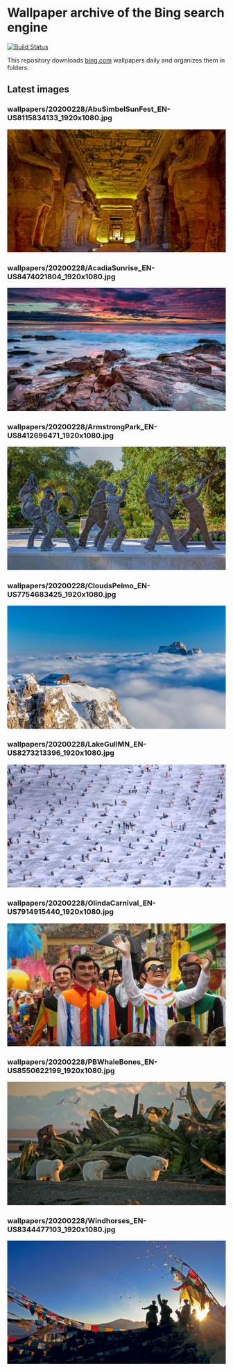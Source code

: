 # Wallpaper archive of the Bing search engine

[![Build Status](https://travis-ci.org/kijart/bing-daily-images-dl.svg?branch=wallpapers)](https://travis-ci.org/kijart/bing-daily-images-dl)

This repository downloads [bing.com](https://www.bing.com) wallpapers daily and organizes them in folders.

## Latest images

<!-- Wallpapers -->

### wallpapers/20200228/AbuSimbelSunFest_EN-US8115834133_1920x1080.jpg

![wallpapers/20200228/AbuSimbelSunFest_EN-US8115834133_1920x1080.jpg](wallpapers/20200228/AbuSimbelSunFest_EN-US8115834133_1920x1080.jpg)

### wallpapers/20200228/AcadiaSunrise_EN-US8474021804_1920x1080.jpg

![wallpapers/20200228/AcadiaSunrise_EN-US8474021804_1920x1080.jpg](wallpapers/20200228/AcadiaSunrise_EN-US8474021804_1920x1080.jpg)

### wallpapers/20200228/ArmstrongPark_EN-US8412696471_1920x1080.jpg

![wallpapers/20200228/ArmstrongPark_EN-US8412696471_1920x1080.jpg](wallpapers/20200228/ArmstrongPark_EN-US8412696471_1920x1080.jpg)

### wallpapers/20200228/CloudsPelmo_EN-US7754683425_1920x1080.jpg

![wallpapers/20200228/CloudsPelmo_EN-US7754683425_1920x1080.jpg](wallpapers/20200228/CloudsPelmo_EN-US7754683425_1920x1080.jpg)

### wallpapers/20200228/LakeGullMN_EN-US8273213396_1920x1080.jpg

![wallpapers/20200228/LakeGullMN_EN-US8273213396_1920x1080.jpg](wallpapers/20200228/LakeGullMN_EN-US8273213396_1920x1080.jpg)

### wallpapers/20200228/OlindaCarnival_EN-US7914915440_1920x1080.jpg

![wallpapers/20200228/OlindaCarnival_EN-US7914915440_1920x1080.jpg](wallpapers/20200228/OlindaCarnival_EN-US7914915440_1920x1080.jpg)

### wallpapers/20200228/PBWhaleBones_EN-US8550622199_1920x1080.jpg

![wallpapers/20200228/PBWhaleBones_EN-US8550622199_1920x1080.jpg](wallpapers/20200228/PBWhaleBones_EN-US8550622199_1920x1080.jpg)

### wallpapers/20200228/Windhorses_EN-US8344477103_1920x1080.jpg

![wallpapers/20200228/Windhorses_EN-US8344477103_1920x1080.jpg](wallpapers/20200228/Windhorses_EN-US8344477103_1920x1080.jpg)

